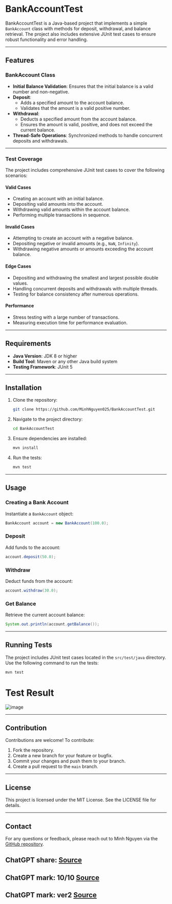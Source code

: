 # BankAccountTest

BankAccountTest is a Java-based project that implements a simple `BankAccount` class with methods for deposit, withdrawal, and balance retrieval. The project also includes extensive JUnit test cases to ensure robust functionality and error handling.

---

## Features

### BankAccount Class
- **Initial Balance Validation**: Ensures that the initial balance is a valid number and non-negative.
- **Deposit**:
  - Adds a specified amount to the account balance.
  - Validates that the amount is a valid positive number.
- **Withdrawal**:
  - Deducts a specified amount from the account balance.
  - Ensures the amount is valid, positive, and does not exceed the current balance.
- **Thread-Safe Operations**: Synchronized methods to handle concurrent deposits and withdrawals.

---

### Test Coverage
The project includes comprehensive JUnit test cases to cover the following scenarios:

#### Valid Cases
- Creating an account with an initial balance.
- Depositing valid amounts into the account.
- Withdrawing valid amounts within the account balance.
- Performing multiple transactions in sequence.

#### Invalid Cases
- Attempting to create an account with a negative balance.
- Depositing negative or invalid amounts (e.g., `NaN`, `Infinity`).
- Withdrawing negative amounts or amounts exceeding the account balance.

#### Edge Cases
- Depositing and withdrawing the smallest and largest possible double values.
- Handling concurrent deposits and withdrawals with multiple threads.
- Testing for balance consistency after numerous operations.

#### Performance
- Stress testing with a large number of transactions.
- Measuring execution time for performance evaluation.

---

## Requirements

- **Java Version**: JDK 8 or higher
- **Build Tool**: Maven or any other Java build system
- **Testing Framework**: JUnit 5

---

## Installation

1. Clone the repository:
   ```sh
   git clone https://github.com/MinhNguyen025/BankAccountTest.git
   ```

2. Navigate to the project directory:
   ```sh
   cd BankAccountTest
   ```

3. Ensure dependencies are installed:
   ```sh
   mvn install
   ```

4. Run the tests:
   ```sh
   mvn test
   ```

---

## Usage

### Creating a Bank Account
Instantiate a `BankAccount` object:
```java
BankAccount account = new BankAccount(100.0);
```

### Deposit
Add funds to the account:
```java
account.deposit(50.0);
```

### Withdraw
Deduct funds from the account:
```java
account.withdraw(30.0);
```

### Get Balance
Retrieve the current account balance:
```java
System.out.println(account.getBalance());
```

---

## Running Tests

The project includes JUnit test cases located in the `src/test/java` directory. Use the following command to run the tests:
```sh
mvn test
```
# Test Result
![image](https://github.com/user-attachments/assets/cf8e84a8-e668-4b21-a2b6-1acc21a99a21)

---

## Contribution

Contributions are welcome! To contribute:
1. Fork the repository.
2. Create a new branch for your feature or bugfix.
3. Commit your changes and push them to your branch.
4. Create a pull request to the `main` branch.

---

## License

This project is licensed under the MIT License. See the LICENSE file for details.

---

## Contact

For any questions or feedback, please reach out to Minh Nguyen via the [GitHub repository](https://github.com/MinhNguyen025/BankAccountTest).

## ChatGPT share: [Source](https://chatgpt.com/c/677cdbdb-8b14-8000-b039-9fcc050a3d95)
## ChatGPT mark: 10/10 [Source](https://chatgpt.com/c/677df1e9-1f54-8010-8ccd-06ad02f70693?model=o1-mini)
## ChatGPT mark: ver2 [Source](https://chatgpt.com/c/677df0d4-d398-8010-91ae-fb3e002074a9)

